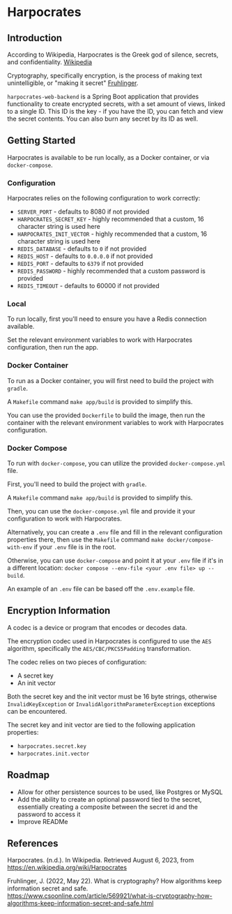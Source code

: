# Harpocrates

## Introduction

According to Wikipedia, Harpocrates is the Greek god of silence, secrets, and confidentiality. [Wikipedia](https://en.wikipedia.org/wiki/Harpocrates)

Cryptography, specifically encryption, is the process of making text unintelligible, or "making it secret" [Fruhlinger](https://www.csoonline.com/article/569921/what-is-cryptography-how-algorithms-keep-information-secret-and-safe.html).

`harpocrates-web-backend` is a Spring Boot application that provides functionality to create encrypted secrets, with a set amount of views, linked to a single ID. This ID is the key - if you have the ID, you can fetch and view the secret contents. You can also burn any secret by its ID as well.

## Getting Started

Harpocrates is available to be run locally, as a Docker container, or via `docker-compose`.

### Configuration

Harpocrates relies on the following configuration to work correctly:

- `SERVER_PORT` - defaults to 8080 if not provided
- `HARPOCRATES_SECRET_KEY` - highly recommended that a custom, 16 character string is used here
- `HARPOCRATES_INIT_VECTOR` - highly recommended that a custom, 16 character string is used here
- `REDIS_DATABASE` - defaults to `0` if not provided
- `REDIS_HOST` - defaults to `0.0.0.0` if not provided
- `REDIS_PORT` - defaults to `6379` if not provided
- `REDIS_PASSWORD` - highly recommended that a custom password is provided
- `REDIS_TIMEOUT` - defaults to 60000 if not provided

### Local

To run locally, first you'll need to ensure you have a Redis connection available.

Set the relevant environment variables to work with Harpocrates configuration, then run the app.

### Docker Container

To run as a Docker container, you will first need to build the project with `gradle`. 

A `Makefile` command `make app/build` is provided to simplify this. 

You can use the provided `Dockerfile` to build the image, then run the container with the relevant environment variables to work with Harpocrates configuration.

### Docker Compose

To run with `docker-compose`, you can utilize the provided `docker-compose.yml` file.

First, you'll need to build the project with `gradle`.

A `Makefile` command `make app/build` is provided to simplify this.

Then, you can use the `docker-compose.yml` file and provide it your configuration to work with Harpocrates.

Alternatively, you can create a `.env` file and fill in the relevant configuration properties there, then use the `Makefile` command `make docker/compose-with-env` if your `.env` file is in the root. 

Otherwise, you can use `docker-compose` and point it at your `.env` file if it's in a different location: `docker compose --env-file <your .env file> up --build`.

An example of an `.env` file can be based off the `.env.example` file.

## Encryption Information

A codec is a device or program that encodes or decodes data.

The encryption codec used in Harpocrates is configured to use the `AES` algorithm, specifically the `AES/CBC/PKCS5Padding` transformation.

The codec relies on two pieces of configuration:
* A secret key
* An init vector

Both the secret key and the init vector must be 16 byte strings, otherwise `InvalidKeyException` or `InvalidAlgorithmParameterException` exceptions can be encountered.

The secret key and init vector are tied to the following application properties:

- `harpocrates.secret.key`
- `harpocrates.init.vector`

## Roadmap

- Allow for other persistence sources to be used, like Postgres or MySQL
- Add the ability to create an optional password tied to the secret, essentially creating a composite between the secret id and the password to access it
- Improve READMe

## References

Harpocrates. (n.d.). In Wikipedia. Retrieved August 6, 2023, from https://en.wikipedia.org/wiki/Harpocrates

Fruhlinger, J. (2022, May 22). What is cryptography? How algorithms keep information secret and safe. https://www.csoonline.com/article/569921/what-is-cryptography-how-algorithms-keep-information-secret-and-safe.html